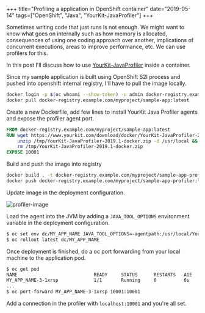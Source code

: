 +++
title="Profiling a application in OpenShift container"
date="2019-05-14"
tags=["OpenShift", "Java", "YourKit-JavaProfiler"]
+++

Sometimes writing code that just runs is not enough. We might want to know what goes on internally such as how memory is allocated, consequences of using one coding approach over another, implications of concurrent executions, areas to improve performance, etc. We can use profilers for this.

In this post I'll discuss how to use [YourKit-JavaProfiler](https://www.yourkit.com/) inside a container.

Since my sample application is built using OpenShift S2I process and pushed into openshift internal registry, I'll have to pull the image locally.

```bash
docker login -p $(oc whoami --show-token) -u admin docker-registry.example.com
docker pull docker-registry.example.com/myproject/sample-app:latest
```

Create a new Dockerfile, add few lines to install YourKit Java Profiler agents and expose the profiler agent port.

```Dockerfile
FROM docker-registry.example.com/myproject/sample-app:latest
RUN wget https://www.yourkit.com/download/docker/YourKit-JavaProfiler-2019.1-docker.zip -P /tmp/ && \
    unzip /tmp/YourKit-JavaProfiler-2019.1-docker.zip -d /usr/local && \
    rm /tmp/YourKit-JavaProfiler-2019.1-docker.zip
EXPOSE 10001
```

Build and push the image into registry

```bash
docker build . -t docker-registry.example.com/myproject/sample-app-profiler:latest
docker push docker-registry.example.com/myproject/sample-app-profiler:latest
```

Update image in the deployment configuration.

![profiler-image](/images/profiler.png)

Load the agent into the JVM by adding a `JAVA_TOOL_OPTIONS` environment variable in the deployment configuration.

```bash
$ oc set env dc/MY_APP_NAME JAVA_TOOL_OPTIONS=-agentpath:/usr/local/YourKit-JavaProfiler-2019.01/bin/linux-x86-64/libyjpagent.so=port=10001,listen=all
$ oc rollout latest dc/MY_APP_NAME
```

Once deployment is finished, do a oc port forwarding from your local machine to the application pod.

```bash
$ oc get pod
NAME                            READY     STATUS      RESTARTS   AGE
MY_APP_NAME-3-1xrsp             1/1       Running     0          6s
...
$ oc port-forward MY_APP_NAME-3-1xrsp 10001:10001
```

Add a connection in the profiler with `localhost:10001` and you're all set.
